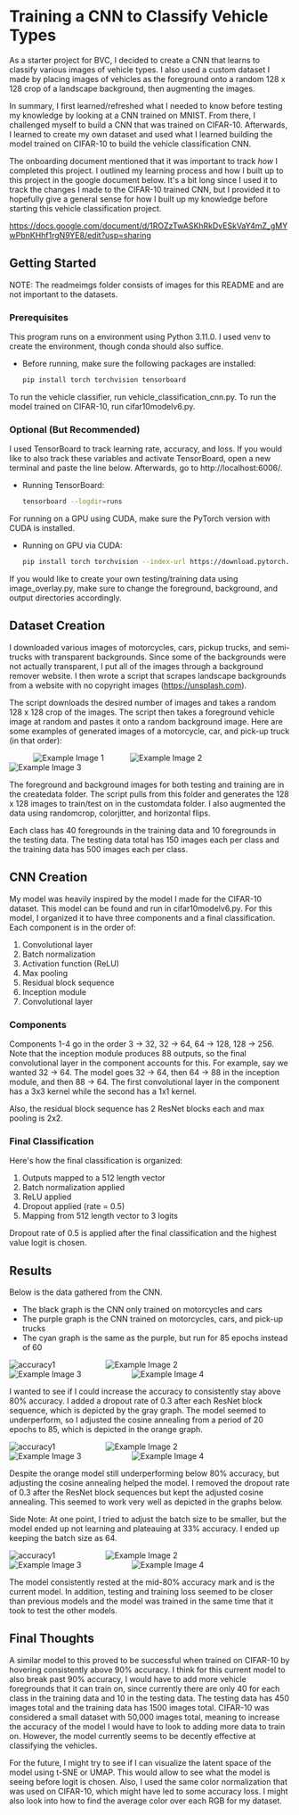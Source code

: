 # Training a CNN to Classify Vehicle Types

As a starter project for BVC, I decided to create a CNN that learns to classify various images of vehicle types. I also used a custom dataset I made by placing images of vehicles as the foreground onto a random 128 x 128 crop of a landscape background, then augmenting the images.

In summary, I first learned/refreshed what I needed to know before testing my knowledge by looking at a CNN trained on MNIST. From there, I challenged myself to build a CNN that was trained on CIFAR-10. Afterwards, I learned to create my own dataset and used what I learned building the model trained on CIFAR-10 to build the vehicle classification CNN. 

The onboarding document mentioned that it was important to track *how* I completed this project. I outlined my learning process and how I built up to this project in the google document below. It's a bit long since I used it to track the changes I made to the CIFAR-10 trained CNN, but I provided it to hopefully give a general sense for how I built up my knowledge before starting this vehicle classification project.

https://docs.google.com/document/d/1ROZzTwASKhRkDvESkVaY4mZ_gMYwPbnKHhf1rgN9YE8/edit?usp=sharing

<!-- GETTING STARTED -->
## Getting Started

NOTE: The readmeimgs folder consists of images for this README and are not important to the datasets.

### Prerequisites

This program runs on a environment using Python 3.11.0. I used venv to create the environment, though conda should also suffice.

* Before running, make sure the following packages are installed:

    ```sh
    pip install torch torchvision tensorboard
    ```

To run the vehicle classifier, run vehicle_classification_cnn.py. To run the model trained on CIFAR-10, run cifar10modelv6.py.

### Optional (But Recommended)

I used TensorBoard to track learning rate, accuracy, and loss. If you would like to also track these variables and activate TensorBoard, open a new terminal and paste the line below. Afterwards, go to http://localhost:6006/.

* Running TensorBoard:

    ```sh
    tensorboard --logdir=runs
    ```

For running on a GPU using CUDA, make sure the PyTorch version with CUDA is installed.

* Running on GPU via CUDA:

    ```sh
    pip install torch torchvision --index-url https://download.pytorch.org/whl/cu121
    ```

If you would like to create your own testing/training data using image_overlay.py, make sure to change the foreground, background, and output directories accordingly.

## Dataset Creation

I downloaded various images of motorcycles, cars, pickup trucks, and semi-trucks with transparent backgrounds. Since some of the backgrounds were not actually transparent, I put all of the images through a background remover website. I then wrote a script that scrapes landscape backgrounds from a website with no copyright images (https://unsplash.com). 

The script downloads the desired number of images and takes a random 128 x 128 crop of the images. The script then takes a foreground vehicle image at random and pastes it onto a random background image. Here are some examples of generated images of a motorcycle, car, and pick-up truck (in that order):

&nbsp;&nbsp;&nbsp;&nbsp;&nbsp;&nbsp;&nbsp;&nbsp;&nbsp;&nbsp;
![Example Image 1](readmeimgs/synthetic_38.jpg)
&nbsp;&nbsp;&nbsp;&nbsp;&nbsp;&nbsp;&nbsp;&nbsp;&nbsp;&nbsp;
![Example Image 2](readmeimgs/synthetic_69.jpg)
&nbsp;&nbsp;&nbsp;&nbsp;&nbsp;&nbsp;&nbsp;&nbsp;&nbsp;&nbsp;
![Example Image 3](readmeimgs/synthetic_252.jpg)


The foreground and background images for both testing and training are in the createdata folder. The script pulls from this folder and generates the 128 x 128 images to train/test on in the customdata folder. I also augmented the data using randomcrop, colorjitter, and horizontal flips.

Each class has 40 foregrounds in the training data and 10 foregrounds in the testing data. The testing data total has 150 images each per class and the training data has 500 images each per class.


## CNN Creation

My model was heavily inspired by the model I made for the CIFAR-10 dataset. This model can be found and run in cifar10modelv6.py. For this model, I organized it to have three components and a final classification. Each component is in the order of: 
1. Convolutional layer 
2. Batch normalization 
3. Activation function (ReLU)
4. Max pooling 
5. Residual block sequence 
6. Inception module
7. Convolutional layer

### Components

Components 1-4 go in the order 3 -> 32, 32 -> 64, 64 -> 128, 128 -> 256. Note that the inception module produces 88 outputs, so the final convolutional layer in the component accounts for this. For example, say we wanted 32 -> 64. The model goes 32 -> 64, then 64 -> 88 in the inception module, and then 88 -> 64. The first convolutional layer in the component has a 3x3 kernel while the second has a 1x1 kernel. 

Also, the residual block sequence has 2 ResNet blocks each and max pooling is 2x2. 

### Final Classification

Here's how the final classification is organized:

1. Outputs mapped to a 512 length vector
2. Batch normalization applied
3. ReLU applied
4. Dropout applied (rate = 0.5)
5. Mapping from 512 length vector to 3 logits

Dropout rate of 0.5 is applied after the final classification and the highest value logit is chosen.

## Results

Below is the data gathered from the CNN. 
- The black graph is the CNN only trained on motorcycles and cars
- The purple graph is the CNN trained on motorcycles, cars, and pick-up trucks
- The cyan graph is the same as the purple, but run for 85 epochs instead of 60

![accuracy1](readmeimgs/accuracy1.png)
&nbsp;&nbsp;&nbsp;&nbsp;&nbsp;&nbsp;&nbsp;&nbsp;&nbsp;&nbsp;
&nbsp;&nbsp;&nbsp;&nbsp;&nbsp;&nbsp;&nbsp;&nbsp;&nbsp;&nbsp;
![Example Image 2](readmeimgs/LR1.png)
&nbsp;&nbsp;&nbsp;&nbsp;&nbsp;&nbsp;&nbsp;&nbsp;&nbsp;&nbsp;
&nbsp;&nbsp;&nbsp;&nbsp;&nbsp;&nbsp;&nbsp;&nbsp;&nbsp;&nbsp;
![Example Image 3](readmeimgs/losstrain1.png)
&nbsp;&nbsp;&nbsp;&nbsp;&nbsp;&nbsp;&nbsp;&nbsp;&nbsp;&nbsp;
&nbsp;&nbsp;&nbsp;&nbsp;&nbsp;&nbsp;&nbsp;&nbsp;&nbsp;&nbsp;
![Example Image 4](readmeimgs/losstest1.png)

I wanted to see if I could increase the accuracy to consistently stay above 80% accuracy. I added a dropout rate of 0.3 after each ResNet block sequence, which is depicted by the gray graph. The model seemed to underperform, so I adjusted the cosine annealing from a period of 20 epochs to 85, which is depicted in the orange graph.

![accuracy1](readmeimgs/accuracy2.png)
&nbsp;&nbsp;&nbsp;&nbsp;&nbsp;&nbsp;&nbsp;&nbsp;&nbsp;&nbsp;
&nbsp;&nbsp;&nbsp;&nbsp;&nbsp;&nbsp;&nbsp;&nbsp;&nbsp;&nbsp;
![Example Image 2](readmeimgs/LR2.png)
&nbsp;&nbsp;&nbsp;&nbsp;&nbsp;&nbsp;&nbsp;&nbsp;&nbsp;&nbsp;
&nbsp;&nbsp;&nbsp;&nbsp;&nbsp;&nbsp;&nbsp;&nbsp;&nbsp;&nbsp;
![Example Image 3](readmeimgs/losstrain2.png)
&nbsp;&nbsp;&nbsp;&nbsp;&nbsp;&nbsp;&nbsp;&nbsp;&nbsp;&nbsp;
&nbsp;&nbsp;&nbsp;&nbsp;&nbsp;&nbsp;&nbsp;&nbsp;&nbsp;&nbsp;
![Example Image 4](readmeimgs/losstest2.png)

Despite the orange model still underperforming below 80% accuracy, but adjusting the cosine annealing helped the model. I removed the dropout rate of 0.3 after the ResNet block sequences but kept the adjusted cosine annealing. This seemed to work very well as depicted in the graphs below.

Side Note: At one point, I tried to adjust the batch size to be smaller, but the model ended up not learning and plateauing at 33% accuracy. I ended up keeping the batch size as 64.

![accuracy1](readmeimgs/accuracy3.png)
&nbsp;&nbsp;&nbsp;&nbsp;&nbsp;&nbsp;&nbsp;&nbsp;&nbsp;&nbsp;
&nbsp;&nbsp;&nbsp;&nbsp;&nbsp;&nbsp;&nbsp;&nbsp;&nbsp;&nbsp;
![Example Image 2](readmeimgs/LR3.png)
&nbsp;&nbsp;&nbsp;&nbsp;&nbsp;&nbsp;&nbsp;&nbsp;&nbsp;&nbsp;
&nbsp;&nbsp;&nbsp;&nbsp;&nbsp;&nbsp;&nbsp;&nbsp;&nbsp;&nbsp;
![Example Image 3](readmeimgs/losstrain3.png)
&nbsp;&nbsp;&nbsp;&nbsp;&nbsp;&nbsp;&nbsp;&nbsp;&nbsp;&nbsp;
&nbsp;&nbsp;&nbsp;&nbsp;&nbsp;&nbsp;&nbsp;&nbsp;&nbsp;&nbsp;
![Example Image 4](readmeimgs/losstest3.png)

The model consistently rested at the mid-80% accuracy mark and is the current model. In addition, testing and training loss seemed to be closer than previous models and the model was trained in the same time that it took to test the other models.

## Final Thoughts

A similar model to this proved to be successful when trained on CIFAR-10 by hovering consistently above 90% accuracy. I think for this current model to also break past 90% accuracy, I would have to add more vehicle foregrounds that it can train on, since currently there are only 40 for each class in the training data and 10 in the testing data. The testing data has 450 images total and the training data has 1500 images total. CIFAR-10 was considered a small dataset with 50,000 images total, meaning to increase the accuracy of the model I would have to look to adding more data to train on. However, the model currently seems to be decently effective at classifying the vehicles.

For the future, I might try to see if I can visualize the latent space of the model using t-SNE or UMAP. This would allow to see what the model is seeing before logit is chosen. Also, I used the same color normalization that was used on CIFAR-10, which might have led to some accuracy loss. I might also look into how to find the average color over each RGB for my dataset.